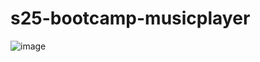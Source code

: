 # s25-bootcamp-musicplayer


![image](https://github.com/user-attachments/assets/0129f24f-1ddf-4ae9-88da-fb173e0f32cd)
